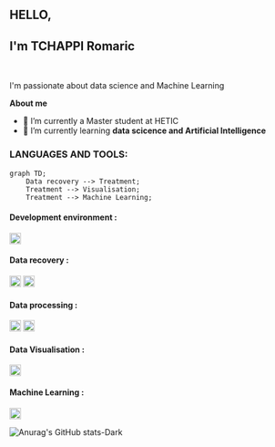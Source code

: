 ## HELLO, <br/>
## I'm TCHAPPI Romaric
<br />

I'm passionate about data science and Machine Learning<br>

**About me**
- 🔭 I’m currently a Master student at HETIC
- 🌱 I’m currently learning **data scicence and Artificial Intelligence**

### LANGUAGES AND TOOLS:
``` mermaid
graph TD;
    Data recovery --> Treatment;
    Treatment --> Visualisation;
    Treatment --> Machine Learning;
```
#### Development environment : 
<code><img height="20" alt="VsCode" src="https://cdn.jsdelivr.net/gh/devicons/devicon@latest/icons/vscode/vscode-original.svg"></code>

#### Data recovery : 
<code><img height="20" alt="PostgreSQL" src="https://cdn.jsdelivr.net/gh/devicons/devicon@latest/icons/postgresql/postgresql-original.svg"></code>
<code><img height="20" alt="MySQL" src="https://cdn.jsdelivr.net/gh/devicons/devicon@latest/icons/mysql/mysql-original.svg"></code>

#### Data processing : 
<code><img height="20" alt="Numpy" src="https://cdn.jsdelivr.net/gh/devicons/devicon@latest/icons/numpy/numpy-original.svg"></code>
<code><img height="20" alt="Pandas" src="https://cdn.jsdelivr.net/gh/devicons/devicon@latest/icons/pandas/pandas-original.svg"></code>

#### Data Visualisation : 
<code><img height="20" alt="Matplotlib" src="https://cdn.jsdelivr.net/gh/devicons/devicon@latest/icons/matplotlib/matplotlib-original.svg"></code>
<!-- <code><img height="20" alt="Seaborn" src="https://cdn.jsdelivr.net/gh/devicons/devicon@latest/icons/pandas/pandas-original.svg"></code> -->

#### Machine Learning : 
<code><img height="20" alt="Scikit-Learn" src="https://cdn.jsdelivr.net/gh/devicons/devicon@latest/icons/scikitlearn/scikitlearn-original.svg"></code> 


![Anurag's GitHub stats-Dark](https://github-readme-stats.vercel.app/api?username=TchappiR&show_icons=true&theme=dark#gh-dark-mode-only)
